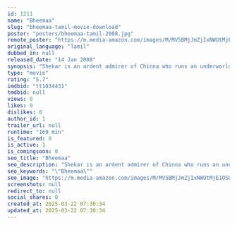 ```yaml
---
id: 1211
name: "Bheemaa"
slug: "bheemaa-tamil-movie-download"
poster: "posters/bheemaa-tamil-2008.jpg"
remote_poster: "https://m.media-amazon.com/images/M/MV5BMjJmZjIxNWUtMjE1OS00ZTYwLWFiOTAtMTgxMjA2MzE2YWRiXkEyXkFqcGdeQXVyODE0NjUxNzY@._V1_SX300.jpg"
original_language: "Tamil"
dubbed_in: null
released_date: "14 Jan 2008"
synopsis: "Shekar is an ardent admirer of Chinna who runs an underworld gang. Once paired up, the two of them single-handedly take on the streets of Chennai. But Shekar falls in love and wants to be reformed."
type: "movie"
rating: "5.7"
imdbid: "tt1034431"
tmdbid: null
views: 0
likes: 0
dislikes: 0
author_id: 1
trailer_url: null
runtime: "169 min"
is_featured: 0
is_active: 1
is_comingsoon: 0
seo_title: "Bheemaa"
seo_description: "Shekar is an ardent admirer of Chinna who runs an underworld gang. Once paired up, the two of them single-handedly take on the streets of Chennai. But Shekar falls in love and wants to be reformed."
seo_keywords: "\"Bheemaa\""
seo_image: "https://m.media-amazon.com/images/M/MV5BMjJmZjIxNWUtMjE1OS00ZTYwLWFiOTAtMTgxMjA2MzE2YWRiXkEyXkFqcGdeQXVyODE0NjUxNzY@._V1_SX300.jpg"
screenshots: null
redirect_to: null
social_shares: 0
created_at: 2025-03-22 07:30:34
updated_at: 2025-03-22 07:30:34
---
```



